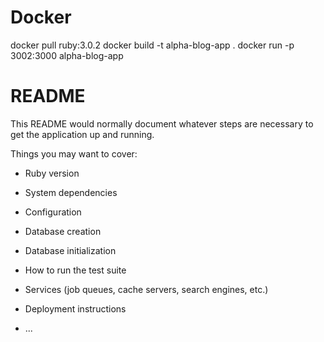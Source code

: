 # Docker
docker pull ruby:3.0.2
docker build -t alpha-blog-app .
docker run -p 3002:3000 alpha-blog-app


# README

This README would normally document whatever steps are necessary to get the
application up and running.

Things you may want to cover:

* Ruby version

* System dependencies

* Configuration

* Database creation

* Database initialization

* How to run the test suite

* Services (job queues, cache servers, search engines, etc.)

* Deployment instructions

* ...
